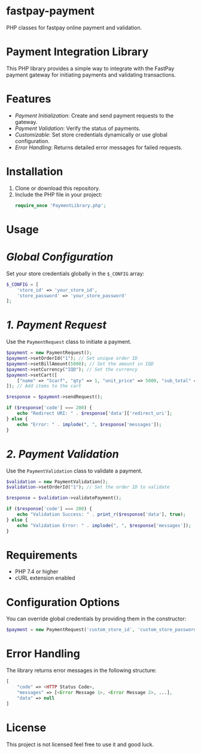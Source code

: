 # fastpay-payment
PHP classes for fastpay online payment and validation.



# Payment Integration Library

This PHP library provides a simple way to integrate with the FastPay payment gateway for initiating payments and validating transactions.

# Features
- *Payment Initialization*: Create and send payment requests to the gateway.
- *Payment Validation*: Verify the status of payments.
- *Customizable*: Set store credentials dynamically or use global configuration.
- *Error Handling*: Returns detailed error messages for failed requests.

# Installation
1. Clone or download this repository.
2. Include the PHP file in your project:
   ```php
   require_once 'PaymentLibrary.php';
   ```

# Usage

# *Global Configuration*
Set your store credentials globally in the `$_CONFIG` array:
```php
$_CONFIG = [
    'store_id' => 'your_store_id',
    'store_password' => 'your_store_password'
];
```

# *1. Payment Request*
Use the `PaymentRequest` class to initiate a payment.
```php
$payment = new PaymentRequest();
$payment->setOrderId("1"); // Set unique order ID
$payment->setBillAmount(5000); // Set the amount in IQD
$payment->setCurrency("IQD"); // Set the currency
$payment->setCart([
    ["name" => "Scarf", "qty" => 1, "unit_price" => 5000, "sub_total" => 5000]
]); // Add items to the cart

$response = $payment->sendRequest();

if ($response['code'] === 200) {
    echo "Redirect URI: " . $response['data']['redirect_uri'];
} else {
    echo "Error: " . implode(", ", $response['messages']);
}
```

# *2. Payment Validation*
Use the `PaymentValidation` class to validate a payment.
```php
$validation = new PaymentValidation();
$validation->setOrderId("1"); // Set the order ID to validate

$response = $validation->validatePayment();

if ($response['code'] === 200) {
    echo "Validation Success: " . print_r($response['data'], true);
} else {
    echo "Validation Error: " . implode(", ", $response['messages']);
}
```

# Requirements
- PHP 7.4 or higher
- cURL extension enabled


# Configuration Options
You can override global credentials by providing them in the constructor:
```php
$payment = new PaymentRequest('custom_store_id', 'custom_store_password');
```

# Error Handling
The library returns error messages in the following structure:
```php
[
    "code" => <HTTP Status Code>,
    "messages" => [<Error Message 1>, <Error Message 2>, ...],
    "data" => null
]
```

# License
This project is not licensed feel free to use it and good luck.

